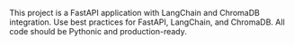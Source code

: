 <!-- Use this file to provide workspace-specific custom instructions to Copilot. For more details, visit https://code.visualstudio.com/docs/copilot/copilot-customization#_use-a-githubcopilotinstructionsmd-file -->

This project is a FastAPI application with LangChain and ChromaDB integration. Use best practices for FastAPI, LangChain, and ChromaDB. All code should be Pythonic and production-ready.
